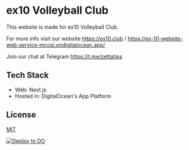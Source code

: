 # ex10 Volleyball Club

This website is made for ex10 Volleyball Club. 

For more info visit our website https://ex10.club / https://ex-10-website-web-service-mccpi.ondigitalocean.app/ 

Join our chat at Telegram https://t.me/zettatips

## Tech Stack
- Web: Next.js
- Hosted in: DigitalOcean's App Platform 

## License
[MIT](https://choosealicense.com/licenses/mit/)


[![Deploy to DO](https://www.deploytodo.com/do-btn-blue.svg)](https://cloud.digitalocean.com/apps/new?repo=https://github.com/zettatipst/ex10-website/tree/master)
